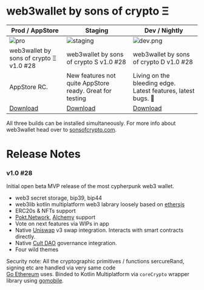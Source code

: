 # web3wallet by sons of crypto Ξ

| Prod / AppStore                                  | Staging                                                  | Dev / Nightly                                                 |
|--------------------------------------------------|----------------------------------------------------------|---------------------------------------------------------------|
| ![pro](bundledAssets/images/testflight_prod.png) | ![staging](bundledAssets/images/testflight_staging.png)  | ![dev.png](bundledAssets/images/testflight_dev.png)           |
| web3wallet by sons of crypto Ξ v1.0 #28          | web3wallet by sons of crypto S v1.0 #28                  | web3wallet by sons of crypto D v1.0 #28                       |
| AppStore RC.                                     | New features not quite AppStore ready. Great for testing | Living on the bleeding edge. Latest features, latest bugs. 🐛 |
| [Download]()                                     | [Download]()                                             | [Download]()                                                  |

All three builds can be installed simultaneously. For more info about web3wallet
head over to [sonsofcrypto.com](https://sonsofcrypto.com/).


# Release Notes 

### v1.0 #28

Initial open beta MVP release of the most cypherpunk web3 wallet.
- web3 secret storage, bip39, bip44
- web3lib kotlin multiplatform web3 labrary loosely based on [ethersjs](https://github.com/ethers-io/ethers.js)
- ERC20s & NFTs support
- [Pokt.Network](https://www.pokt.network/), [Alchemy](https://www.alchemy.com/) support
- Vote on next features via WIPs in app
- Native [Uniswap](https://uniswap.org/) v3 swap integration. Interacts with smart contracts directly.
- Native [Cult DAO](https://cultdao.io/) governance integration.
- Four wild themes


Security note: All the cryptographic primitives / functions sercureRand, signing
etc are handled via very same code  
[Go Ethereum](https://github.com/ethereum/go-ethereum) uses. Binded to Kotlin 
Multiplatform via `coreCrypto` wrapper library using 
[gomobile](https://pkg.go.dev/golang.org/x/mobile/cmd/gomobile).
